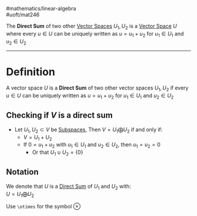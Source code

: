 #mathematics/linear-algebra  
#uoft/mat246 

The **Direct Sum** of two other [Vector Spaces](../../MAT224%20Notes/Vector%20Space.md) $U_{1}, U_{2}$ is a [Vector Space](../../MAT224%20Notes/Vector%20Space.md) $U$ where every $u\in U$ can be uniquely written as $u=u_{1}+u_{2}$ for $u_{1}\in U_{1}$ and $u_{2}\in U_{2}$

---
# Definition
A vector space $U$ is a **Direct Sum** of two other vector spaces $U_{1}, U_{2}$ if every $u\in U$ can be uniquely written as $u=u_{1}+u_{2}$ for $u_{1}\in U_{1}$ and $u_{2}\in U_{2}$

## Checking if $V$ is a direct sum
- Let $U_{1}, U_{2}\subset V$ be [Subspaces](../../MAT223%20Notes/Subspace.md), Then $V=U_{1}\bigoplus U_{2}$ if and only if:
	- $V=U_{1}+U_{2}$
	- If $0=u_{1}+u_{2}$ with $u_{1}\in U_{1}$ and $u_{2}\in U_{2}$, then $u_{1}=u_{2}=0$
		- Or that $U_{1}\cup U_{2}=\{0\}$

## Notation
We denote that $U$ is a  [Direct Sum](.md) of $U_{1}$ and $U_{2}$ with:  
	$U=U_{1} \bigoplus U_{2}$ 

Use `\otimes` for the symbol $\otimes$ 